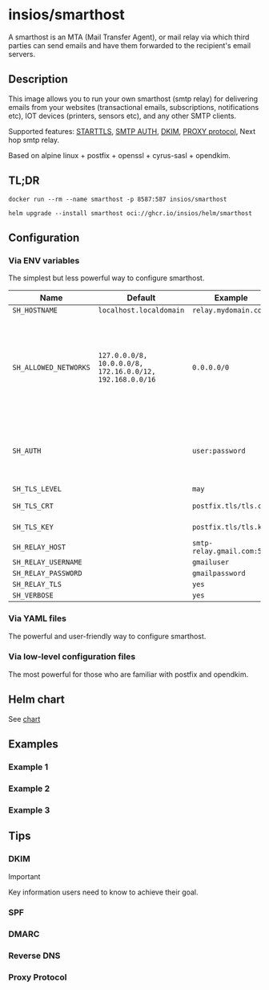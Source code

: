 # insios/smarthost

A smarthost is an MTA (Mail Transfer Agent), or mail relay via which third
parties can send emails and have them forwarded to the recipient's email
servers.

## Description

This image allows you to run your own smarthost (smtp relay) for delivering
emails from your websites (transactional emails, subscriptions, notifications
etc), IOT devices (printers, sensors etc), and any other SMTP clients.

Supported features:
    [STARTTLS](https://en.wikipedia.org/wiki/STARTTLS),
    [SMTP AUTH](https://en.wikipedia.org/wiki/SMTP_Authentication),
    [DKIM](https://en.wikipedia.org/wiki/DomainKeys_Identified_Mail),
    [PROXY protocol](https://www.haproxy.org/download/1.8/doc/proxy-protocol.txt),
    Next hop smtp relay.

Based on alpine linux + postfix + openssl + cyrus-sasl + opendkim.

## TL;DR

```shell
docker run --rm --name smarthost -p 8587:587 insios/smarthost
```

```shell
helm upgrade --install smarthost oci://ghcr.io/insios/helm/smarthost
```

## Configuration

### Via ENV variables

The simplest but less powerful way to configure smarthost.

| Name | Default | Example | Description |
| ---- | ------- | ------- | ----------- |
| `SH_HOSTNAME`         | `localhost.localdomain`   | `relay.mydomain.com`          |  |
| `SH_ALLOWED_NETWORKS` | `127.0.0.0/8, 10.0.0.0/8, 172.16.0.0/12, 192.168.0.0/16`  | `0.0.0.0/0` | Coma or space delimited networks or/and IP addresses from which clients are allowed to connect and send emails |
| `SH_AUTH`             |                           | `user:password`               | Colon delimited username and password for smtp clients authorization |
| `SH_TLS_LEVEL`        |                           | `may`                         | `may` or `encrypt` |
| `SH_TLS_CRT`          |                           | `postfix.tls/tls.crt`         | relative to `/etc/smarthost` |
| `SH_TLS_KEY`          |                           | `postfix.tls/tls.key`         | relative to `/etc/smarthost` |
| `SH_RELAY_HOST`       |                           | `smtp-relay.gmail.com:587`    |  |
| `SH_RELAY_USERNAME`   |                           | `gmailuser`                   |  |
| `SH_RELAY_PASSWORD`   |                           | `gmailpassword`               |  |
| `SH_RELAY_TLS`        |                           | `yes`                         |  |
| `SH_VERBOSE`          |                           | `yes`                         |  |

### Via YAML files

The powerful and user-friendly way to configure smarthost.

### Via low-level configuration files

The most powerful for those who are familiar with postfix and opendkim.

## Helm chart

See [chart](chart)

## Examples

### Example 1

### Example 2

### Example 3

## Tips

### DKIM

> [!IMPORTANT]
> Key information users need to know to achieve their goal.

### SPF

### DMARC

### Reverse DNS

### Proxy Protocol
